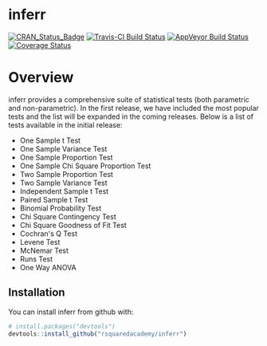 
<!-- README.md is generated from README.Rmd. Please edit that file -->
inferr
======

[![CRAN\_Status\_Badge](http://www.r-pkg.org/badges/version/inferr)](https://cran.r-project.org/package=inferr) [![Travis-CI Build Status](https://travis-ci.org/rsquaredacademy/inferr.svg?branch=master)](https://travis-ci.org/rsquaredacademy/inferr) [![AppVeyor Build Status](https://ci.appveyor.com/api/projects/status/github/rsquaredacademy/inferr?branch=master&svg=true)](https://ci.appveyor.com/project/rsquaredacademy/inferr) [![Coverage Status](https://img.shields.io/codecov/c/github/rsquaredacademy/inferr/master.svg)](https://codecov.io/github/rsquaredacademy/inferr?branch=master)

Overview
========

inferr provides a comprehensive suite of statistical tests (both parametric and non-parametric). In the first release, we have included the most popular tests and the list will be expanded in the coming releases. Below is a list of tests available in the initial release:

-   One Sample t Test
-   One Sample Variance Test
-   One Sample Proportion Test
-   One Sample Chi Square Proportion Test
-   Two Sample Proportion Test
-   Two Sample Variance Test
-   Independent Sample t Test
-   Paired Sample t Test
-   Binomial Probability Test
-   Chi Square Contingency Test
-   Chi Square Goodness of Fit Test
-   Cochran's Q Test
-   Levene Test
-   McNemar Test
-   Runs Test
-   One Way ANOVA

Installation
------------

You can install inferr from github with:

``` r
# install.packages("devtools")
devtools::install_github("rsquaredacademy/inferr")
```
